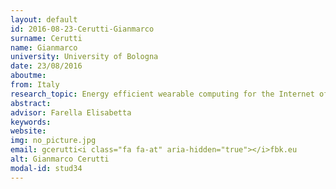 ```yaml
---
layout: default 
id: 2016-08-23-Cerutti-Gianmarco
surname: Cerutti
name: Gianmarco
university: University of Bologna
date: 23/08/2016
aboutme: 
from: Italy
research_topic: Energy efficient wearable computing for the Internet of Things
abstract: 
advisor: Farella Elisabetta
keywords: 
website: 
img: no_picture.jpg
email: gcerutti<i class="fa fa-at" aria-hidden="true"></i>fbk.eu
alt: Gianmarco Cerutti
modal-id: stud34
---
```

